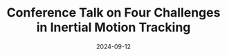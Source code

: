 ---
title: "Conference Talk on Four Challenges in Inertial Motion Tracking"
collection: talks
type: "Talk"
permalink: /talks/bms
venue: "12th IFAC Symposium on Biological and Medical Systems"
date: 2024-09-12
location: "Villingen-Schwenningen, Germany"
---